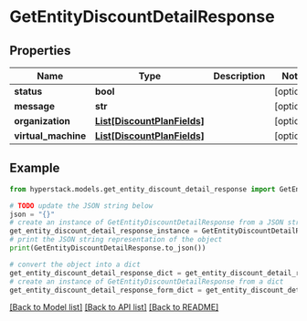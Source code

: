 # GetEntityDiscountDetailResponse


## Properties

Name | Type | Description | Notes
------------ | ------------- | ------------- | -------------
**status** | **bool** |  | [optional] 
**message** | **str** |  | [optional] 
**organization** | [**List[DiscountPlanFields]**](DiscountPlanFields.md) |  | [optional] 
**virtual_machine** | [**List[DiscountPlanFields]**](DiscountPlanFields.md) |  | [optional] 

## Example

```python
from hyperstack.models.get_entity_discount_detail_response import GetEntityDiscountDetailResponse

# TODO update the JSON string below
json = "{}"
# create an instance of GetEntityDiscountDetailResponse from a JSON string
get_entity_discount_detail_response_instance = GetEntityDiscountDetailResponse.from_json(json)
# print the JSON string representation of the object
print(GetEntityDiscountDetailResponse.to_json())

# convert the object into a dict
get_entity_discount_detail_response_dict = get_entity_discount_detail_response_instance.to_dict()
# create an instance of GetEntityDiscountDetailResponse from a dict
get_entity_discount_detail_response_form_dict = get_entity_discount_detail_response.from_dict(get_entity_discount_detail_response_dict)
```
[[Back to Model list]](../README.md#documentation-for-models) [[Back to API list]](../README.md#documentation-for-api-endpoints) [[Back to README]](../README.md)


